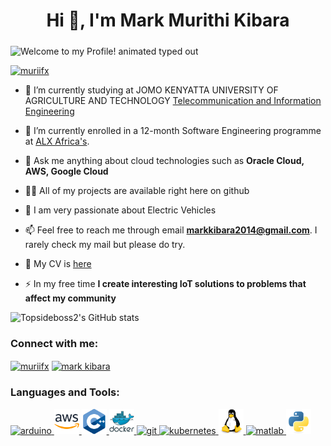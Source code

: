 <h1 align="center">Hi 👋, I'm Mark Murithi Kibara</h1>

<img src="https://readme-typing-svg.demolab.com?font=Operator+Mono&size=27&duration=2800&pause=2000&color=FAFAFA&center=true&vCenter=true&width=940&height=50&lines=Welcome+to+my+Profile!" align="middle" alt="Welcome to my Profile! animated typed out">

<p align="left"> <a href="https://twitter.com/muriifx" target="blank"><img src="https://img.shields.io/twitter/follow/muriifx?logo=twitter&style=for-the-badge" alt="muriifx" /></a> </p>

- 🔭 I’m currently studying at JOMO KENYATTA UNIVERSITY OF AGRICULTURE AND TECHNOLOGY [Telecommunication and Information Engineering](http://www.jkuat.ac.ke/)

- 🌱 I’m currently enrolled in a 12-month Software Engineering programme at [ALX Africa's](https://www.alxafrica.com/software-engineering-2022/?utm_source=Google&utm_medium=cpc&utm_campaign=gt-ke-search-lead-gen-se&gclid=Cj0KCQjw0oyYBhDGARIsAMZEuMt-Ic317R7qK8cu55RitlIsi7QSKwdHM03FJjbKyfR99FU_IdDDyLcaAiAMEALw_wcB).

- 🤝 Ask me anything about cloud technologies such as **Oracle Cloud, AWS, Google Cloud**

- 👨‍💻 All of my projects are available right here on github

- 💬 I am very passionate about Electric Vehicles

- 📫 Feel free to reach me through email **markkibara2014@gmail.com**. I rarely check my mail but please do try.

- 📄 My CV is [here](https://drive.google.com/file/d/1Z9hoFu3e1V1EIRX6SThzq5ufwlY3okr-/view?usp=share_link)

- ⚡ In my free time **I create interesting IoT solutions to problems that affect my community**

![Topsideboss2's GitHub stats](https://github-readme-stats.vercel.app/api?username=Topsideboss2&hide=stars)
<h3 align="left">Connect with me:</h3>
<p align="left">
<a href="https://twitter.com/muriifx" target="blank"><img align="center" src="https://raw.githubusercontent.com/rahuldkjain/github-profile-readme-generator/master/src/images/icons/Social/twitter.svg" alt="muriifx" height="30" width="40" /></a>
<a href="https://linkedin.com/in/mark-kibara" target="blank"><img align="center" src="https://raw.githubusercontent.com/rahuldkjain/github-profile-readme-generator/master/src/images/icons/Social/linked-in-alt.svg" alt="mark kibara" height="30" width="40" /></a>
</p>

<h3 align="left">Languages and Tools:</h3>
<p align="left"> <a href="https://www.arduino.cc/" target="_blank" rel="noreferrer"> <img src="https://cdn.worldvectorlogo.com/logos/arduino-1.svg" alt="arduino" width="40" height="40"/> </a> <a href="https://aws.amazon.com" target="_blank" rel="noreferrer"> <img src="https://raw.githubusercontent.com/devicons/devicon/master/icons/amazonwebservices/amazonwebservices-original-wordmark.svg" alt="aws" width="40" height="40"/> </a> <a href="https://www.gnu.org/software/bash/" target="_blank" rel="noreferrer"> <img src="https://raw.githubusercontent.com/devicons/devicon/master/icons/cplusplus/cplusplus-original.svg" alt="cplusplus" width="40" height="40"/> </a> <a href="https://www.docker.com/" target="_blank" rel="noreferrer"> <img src="https://raw.githubusercontent.com/devicons/devicon/master/icons/docker/docker-original-wordmark.svg" alt="docker" width="40" height="40"/> </a> <a href="https://git-scm.com/" target="_blank" rel="noreferrer"> <img src="https://www.vectorlogo.zone/logos/git-scm/git-scm-icon.svg" alt="git" width="40" height="40"/> </a> <a href="https://www.java.com" target="_blank" rel="noreferrer"> <img 
src="https://www.vectorlogo.zone/logos/kubernetes/kubernetes-icon.svg" alt="kubernetes" width="40" height="40"/> </a> <a href="https://www.linux.org/" target="_blank" rel="noreferrer"> <img src="https://raw.githubusercontent.com/devicons/devicon/master/icons/linux/linux-original.svg" alt="linux" width="40" height="40"/> </a> <a href="https://www.mathworks.com/" target="_blank" rel="noreferrer"> <img src="https://upload.wikimedia.org/wikipedia/commons/2/21/Matlab_Logo.png" alt="matlab" width="40" height="40"/> </a> <a href="https://www.python.org" target="_blank" rel="noreferrer"> <img src="https://raw.githubusercontent.com/devicons/devicon/master/icons/python/python-original.svg" alt="python" width="40" height="40"/> </a> </p>


